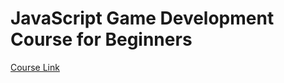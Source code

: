 # JavaScript Game Development Course for Beginners

[Course Link](https://www.youtube.com/watch?v=GFO_txvwK_c)